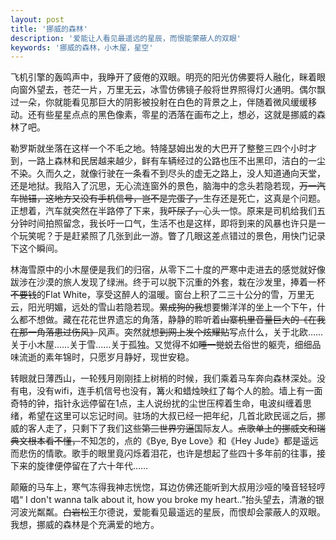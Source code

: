 ```yaml
---
layout: post
title: '挪威的森林'
description: '爱能让人看见最遥远的星辰，而恨能蒙蔽人的双眼'
keywords: '挪威的森林，小木屋，星空'
---
```


飞机引擎的轰鸣声中，我睁开了疲倦的双眼。明亮的阳光仿佛要将人融化，眯着眼向窗外望去，苍茫一片，万里无云，冰雪仿佛镜子般将世界照得灯火通明。偶尔飘过一朵，你就能看见那巨大的阴影被投射在白色的背景之上，伴随着微风缓缓移动。还有些星星点点的黑色像素，零星的洒落在画布之上，想必，这就是挪威的森林了吧。

勒罗斯就坐落在这样一个不毛之地。特隆瑟姆出发的大巴开了整整三四个小时才到，一路上森林和民居越来越少，鲜有车辆经过的公路也压不出黑印，洁白的一尘不染。久而久之，就像行驶在一条看不到尽头的虚无之路上，没人知道通向天堂，还是地狱。我陷入了沉思，无心流连窗外的景色，脑海中的念头若隐若现，<del>万一汽车抛锚，这地方又没有手机信号，岂不是完蛋了，</del>生存还是死亡，这真是个问题。正想着，汽车就突然在半路停了下来，我<del>吓尿了，</del>心头一惊。原来是司机给我们五分钟时间拍照留念，我长吁一口气，生活不也是这样，即将到来的风暴也许只是一个玩笑呢？于是赶紧照了几张到此一游。瞥了几眼这差点错过的景色，用快门记录下这个瞬间。

林海雪原中的小木屋便是我们的归宿，从零下二十度的严寒中走进去的感觉就好像跋涉在沙漠的旅人发现了绿洲。终于可以脱下沉重的外套，栽在沙发里，捧着一杯<del>不要钱</del>的Flat White，享受这醉人的温暖。窗台上积了二三十公分的雪，万里无云，阳光明媚，远处的雪山若隐若现。<del>累成狗的我</del>想要懒洋洋的坐上一个下午，什么都不想做。藏在花花世界遗忘的角落，静静的聆听着<del>山寨机里音量巨大的《在我在那一角落患过伤风》</del>风声。突然就想<del>到网上发个炫耀贴</del>写点什么，关于北欧……关于小木屋……关于雪……关于孤独。又觉得不如<del>睡一觉</del>蜕去俗世的躯壳，细细品味流逝的素年锦时，只愿岁月静好，现世安稳。

转眼就日薄西山，一轮残月刚刚挂上树梢的时候，我们乘着马车奔向森林深处。没有电，没有wifi，连手机信号也没有，篝火和蜡烛映红了每个人的脸。墙上有一面奇特的钟，指针永远停留在1点，主人说纷扰的尘世压榨着生命，电波纠缠着思绪，希望在这里可以忘记时间。驻场的大叔已经一把年纪，几首北欧民谣之后，挪威的客人走了，只剩下了我们这些<del>第三世界穷逼</del>国际友人。<del>点歌单上的挪威文和瑞典文根本看不懂，</del>不知怎的，点的《Bye, Bye Love》和《Hey Jude》都是遥远而悲伤的情歌。歌手的眼里竟闪烁着泪花，也许是想起了些四十多年前的往事，接下来的旋律便停留在了六十年代……

颠簸的马车上，寒气冻得我神志恍惚，耳边仿佛还能听到大叔用沙哑的嗓音轻轻哼唱“ I don't wanna talk about it, how you broke my heart..”抬头望去，清澈的银河波光粼粼。<del>白岩松</del>王尔德说，爱能看见最遥远的星辰，而恨却会蒙蔽人的双眼。我想，挪威的森林是个充满爱的地方。
